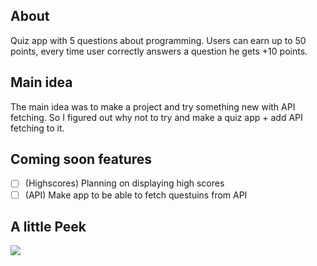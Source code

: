 ## About
Quiz app with 5 questions about programming. Users can earn up to 50 points, every time user correctly answers a question he gets +10 points.

## Main idea
The main idea was to make a project and try something new with API fetching.
So I figured out why not to try and make a quiz app + add API fetching to it.

## Coming soon features
- [ ] \(Highscores) Planning on displaying high scores
- [ ] \(API) Make app to be able to fetch questuins from API

## A little Peek
<img src="https://i.imgur.com/5sLRVdh.png">

